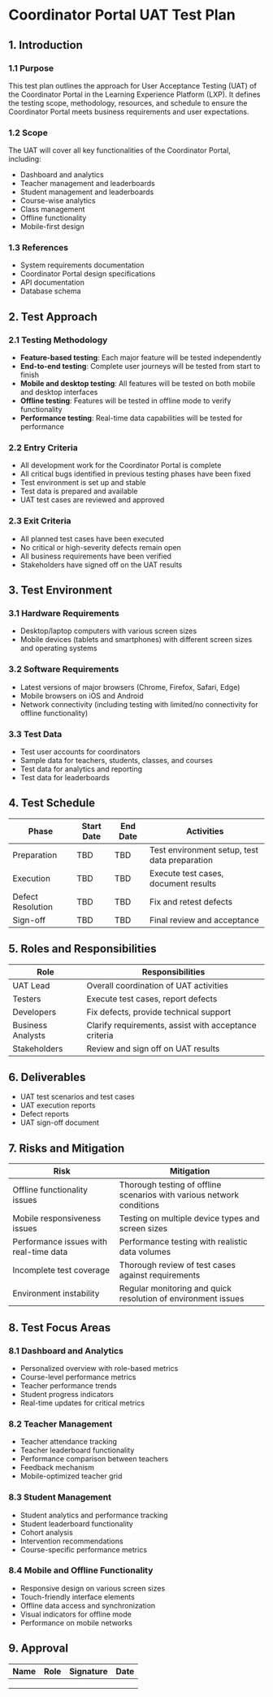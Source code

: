 # Coordinator Portal UAT Test Plan

## 1. Introduction

### 1.1 Purpose
This test plan outlines the approach for User Acceptance Testing (UAT) of the Coordinator Portal in the Learning Experience Platform (LXP). It defines the testing scope, methodology, resources, and schedule to ensure the Coordinator Portal meets business requirements and user expectations.

### 1.2 Scope
The UAT will cover all key functionalities of the Coordinator Portal, including:
- Dashboard and analytics
- Teacher management and leaderboards
- Student management and leaderboards
- Course-wise analytics
- Class management
- Offline functionality
- Mobile-first design

### 1.3 References
- System requirements documentation
- Coordinator Portal design specifications
- API documentation
- Database schema

## 2. Test Approach

### 2.1 Testing Methodology
- **Feature-based testing**: Each major feature will be tested independently
- **End-to-end testing**: Complete user journeys will be tested from start to finish
- **Mobile and desktop testing**: All features will be tested on both mobile and desktop interfaces
- **Offline testing**: Features will be tested in offline mode to verify functionality
- **Performance testing**: Real-time data capabilities will be tested for performance

### 2.2 Entry Criteria
- All development work for the Coordinator Portal is complete
- All critical bugs identified in previous testing phases have been fixed
- Test environment is set up and stable
- Test data is prepared and available
- UAT test cases are reviewed and approved

### 2.3 Exit Criteria
- All planned test cases have been executed
- No critical or high-severity defects remain open
- All business requirements have been verified
- Stakeholders have signed off on the UAT results

## 3. Test Environment

### 3.1 Hardware Requirements
- Desktop/laptop computers with various screen sizes
- Mobile devices (tablets and smartphones) with different screen sizes and operating systems

### 3.2 Software Requirements
- Latest versions of major browsers (Chrome, Firefox, Safari, Edge)
- Mobile browsers on iOS and Android
- Network connectivity (including testing with limited/no connectivity for offline functionality)

### 3.3 Test Data
- Test user accounts for coordinators
- Sample data for teachers, students, classes, and courses
- Test data for analytics and reporting
- Test data for leaderboards

## 4. Test Schedule

| Phase | Start Date | End Date | Activities |
|-------|------------|----------|------------|
| Preparation | TBD | TBD | Test environment setup, test data preparation |
| Execution | TBD | TBD | Execute test cases, document results |
| Defect Resolution | TBD | TBD | Fix and retest defects |
| Sign-off | TBD | TBD | Final review and acceptance |

## 5. Roles and Responsibilities

| Role | Responsibilities |
|------|------------------|
| UAT Lead | Overall coordination of UAT activities |
| Testers | Execute test cases, report defects |
| Developers | Fix defects, provide technical support |
| Business Analysts | Clarify requirements, assist with acceptance criteria |
| Stakeholders | Review and sign off on UAT results |

## 6. Deliverables

- UAT test scenarios and test cases
- UAT execution reports
- Defect reports
- UAT sign-off document

## 7. Risks and Mitigation

| Risk | Mitigation |
|------|------------|
| Offline functionality issues | Thorough testing of offline scenarios with various network conditions |
| Mobile responsiveness issues | Testing on multiple device types and screen sizes |
| Performance issues with real-time data | Performance testing with realistic data volumes |
| Incomplete test coverage | Thorough review of test cases against requirements |
| Environment instability | Regular monitoring and quick resolution of environment issues |

## 8. Test Focus Areas

### 8.1 Dashboard and Analytics
- Personalized overview with role-based metrics
- Course-level performance metrics
- Teacher performance trends
- Student progress indicators
- Real-time updates for critical metrics

### 8.2 Teacher Management
- Teacher attendance tracking
- Teacher leaderboard functionality
- Performance comparison between teachers
- Feedback mechanism
- Mobile-optimized teacher grid

### 8.3 Student Management
- Student analytics and performance tracking
- Student leaderboard functionality
- Cohort analysis
- Intervention recommendations
- Course-specific performance metrics

### 8.4 Mobile and Offline Functionality
- Responsive design on various screen sizes
- Touch-friendly interface elements
- Offline data access and synchronization
- Visual indicators for offline mode
- Performance on mobile networks

## 9. Approval

| Name | Role | Signature | Date |
|------|------|-----------|------|
| | | | |
| | | | |
| | | | |
